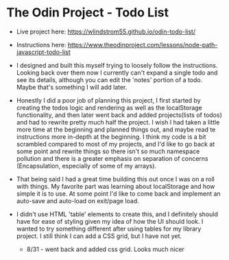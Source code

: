 # The Odin Project - Todo List
- Live project here: https://wlindstrom55.github.io/odin-todo-list/
- Instructions here: https://www.theodinproject.com/lessons/node-path-javascript-todo-list 

- I designed and built this myself trying to loosely follow the instructions. Looking back over them now I currently can't expand a single todo and see its details, although you can edit the 'notes' portion of a todo. Maybe that's something I will add later.
- Honestly I did a poor job of planning this project, I first started by creating the todos logic and rendering as well as the localStorage functionality, and then later went back and added projects(lists of todos) and had to rewrite pretty much half the project. I wish I had taken a little more time at the beginning and planned things out, and maybe read te instructions more in-depth at the beginning. I think my code is a bit scrambled compared to most of my projects, and I'd like to go back at some point and rewrite things so there isn't so much namespace pollution and there is a greater emphasis on separation of concerns (Encapsulation, especially of some of my arrays).
- That being said I had a great time building this out once I was on a roll with things. My favorite part was learning about localStorage and how simple it is to use. At some point I'd like to come back and implement an auto-save and auto-load on exit/page load.
- I didn't use HTML 'table' elements to create this, and I definitely should have for ease of styling given my idea of how the UI should look. I wanted to try something different after using tables for my library project. I still think I can add a CSS grid, but I have not yet.
    - 8/31 - went back and added css grid. Looks much nicer
